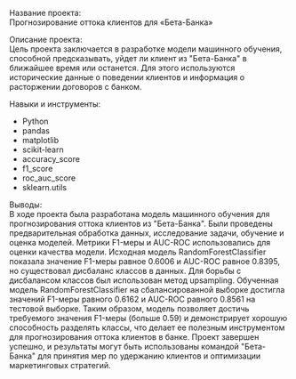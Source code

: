 Название проекта: <br>
Прогнозирование оттока клиентов для «Бета-Банка»

Описание проекта: <br>
Цель проекта заключается в разработке модели машинного обучения, способной предсказывать, уйдет ли клиент из "Бета-Банка" в ближайшее время или останется. Для этого используются исторические данные о поведении клиентов и информация о расторжении договоров с банком.

Навыки и инструменты:
- Python
- pandas
- matplotlib
- scikit-learn
- accuracy_score
- f1_score
- roc_auc_score
- sklearn.utils

Выводы:<br> 
В ходе проекта была разработана модель машинного обучения для прогнозирования оттока клиентов из "Бета-Банка". Были проведены предварительная обработка данных, исследование задачи, обучение и оценка моделей.
Метрики F1-меры и AUC-ROC использовались для оценки качества модели. Исходная модель RandomForestClassifier показала значение F1-меры равное 0.6006 и AUC-ROC равное 0.8395, но существовал дисбаланс классов в данных.
Для борьбы с дисбалансом классов был использован метод upsampling. Обученная модель RandomForestClassifier на сбалансированной выборке достигла значений F1-меры равного 0.6162 и AUC-ROC равного 0.8561 на тестовой выборке.
Таким образом, модель позволяет достичь требуемого значения F1-меры (больше 0.59) и демонстрирует хорошую способность разделять классы, что делает ее полезным инструментом для прогнозирования оттока клиентов в банке.
Проект завершен успешно, и результаты могут быть использованы командой "Бета-Банка" для принятия мер по удержанию клиентов и оптимизации маркетинговых стратегий.
